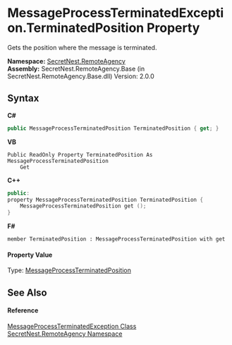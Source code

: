 # MessageProcessTerminatedException.TerminatedPosition Property 
 

Gets the position where the message is terminated.

**Namespace:**&nbsp;<a href="N_SecretNest_RemoteAgency">SecretNest.RemoteAgency</a><br />**Assembly:**&nbsp;SecretNest.RemoteAgency.Base (in SecretNest.RemoteAgency.Base.dll) Version: 2.0.0

## Syntax

**C#**<br />
``` C#
public MessageProcessTerminatedPosition TerminatedPosition { get; }
```

**VB**<br />
``` VB
Public ReadOnly Property TerminatedPosition As MessageProcessTerminatedPosition
	Get
```

**C++**<br />
``` C++
public:
property MessageProcessTerminatedPosition TerminatedPosition {
	MessageProcessTerminatedPosition get ();
}
```

**F#**<br />
``` F#
member TerminatedPosition : MessageProcessTerminatedPosition with get

```


#### Property Value
Type: <a href="T_SecretNest_RemoteAgency_MessageProcessTerminatedPosition">MessageProcessTerminatedPosition</a>

## See Also


#### Reference
<a href="T_SecretNest_RemoteAgency_MessageProcessTerminatedException">MessageProcessTerminatedException Class</a><br /><a href="N_SecretNest_RemoteAgency">SecretNest.RemoteAgency Namespace</a><br />
